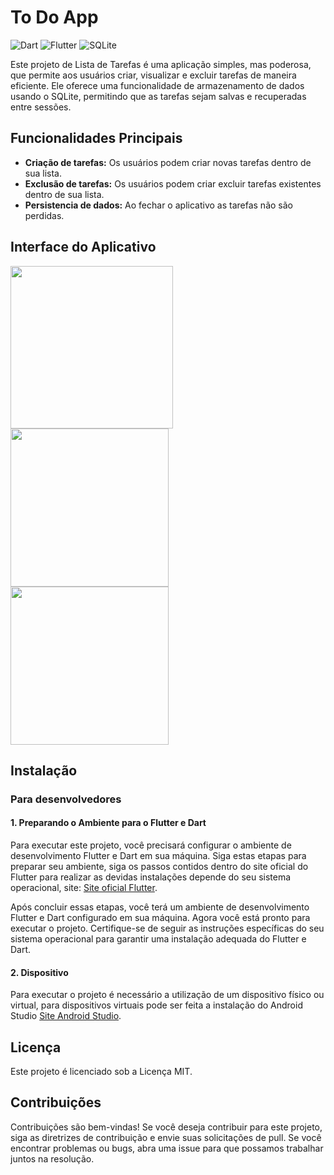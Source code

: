 # To Do App
![Dart](https://camo.githubusercontent.com/a0a1ad90011aa02e7e6f32be4998b8843f0884eed20b575c8a2189859550824d/68747470733a2f2f696d672e736869656c64732e696f2f62616467652f646172742d2532333031373543322e7376673f7374796c653d666f722d7468652d6261646765266c6f676f3d64617274266c6f676f436f6c6f723d7768697465)
![Flutter](https://img.shields.io/badge/Flutter-%2302569B.svg?style=for-the-badge&logo=Flutter&logoColor=white) ![SQLite](https://img.shields.io/badge/sqlite-%2307405e.svg?style=for-the-badge&logo=sqlite&logoColor=white)

Este projeto de Lista de Tarefas é uma aplicação simples, mas poderosa, que permite aos usuários criar, visualizar e excluir tarefas de maneira eficiente. Ele oferece uma funcionalidade de armazenamento de dados usando o SQLite, permitindo que as tarefas sejam salvas e recuperadas entre sessões.

## Funcionalidades Principais
- **Criação de tarefas:** Os usuários podem criar novas tarefas dentro de sua lista.
- **Exclusão de tarefas:** Os usuários podem criar excluir tarefas existentes dentro de sua lista.
- **Persistencia de dados:** Ao fechar o aplicativo as tarefas não são perdidas.

## Interface do Aplicativo

<img src="https://github.com/devv-thiago/to-do-list/assets/86129372/1887a5a5-09ea-4997-9a09-91aea355530d" width="260" />
<img src="https://github.com/devv-thiago/to-do-list/assets/86129372/ebbcb994-ff50-4270-b0cb-b3493db26bae" width="253" />
<img src="https://github.com/devv-thiago/to-do-list/assets/86129372/6309a351-a293-47b8-b37b-1ea7937d6bae" width="253" />

## Instalação 
### Para desenvolvedores
#### 1. Preparando o Ambiente para o Flutter e Dart
Para executar este projeto, você precisará configurar o ambiente de desenvolvimento Flutter e Dart em sua máquina. Siga estas etapas para preparar seu ambiente, siga os passos contidos dentro do site oficial do Flutter para realizar as devidas instalações depende do seu sistema operacional, site: [Site oficial Flutter](https://docs.flutter.dev/get-started/install).

Após concluir essas etapas, você terá um ambiente de desenvolvimento Flutter e Dart configurado em sua máquina. Agora você está pronto para executar o projeto. Certifique-se de seguir as instruções específicas do seu sistema operacional para garantir uma instalação adequada do Flutter e Dart.

#### 2. Dispositivo
Para executar o projeto é necessário a utilização de um dispositivo físico ou virtual, para dispositivos virtuais pode ser feita a instalação do Android Studio [Site Android Studio](https://developer.android.com/studio).

## Licença
Este projeto é licenciado sob a Licença MIT.

## Contribuições
Contribuições são bem-vindas! Se você deseja contribuir para este projeto, siga as diretrizes de contribuição e envie suas solicitações de pull. Se você encontrar problemas ou bugs, abra uma issue para que possamos trabalhar juntos na resolução.

